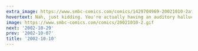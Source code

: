 ```yaml
---
extra_image: https://www.smbc-comics.com/comics/1429704969-20021010-2after.png
hovertext: Nah, just kidding. You're actually having an auditory hallucination that's coincident with a bleeding retina.
image: https://www.smbc-comics.com/comics/20021010-2.gif
next: '2002-10-29'
prev: '2002-10-07'
title: '2002-10-10'
---
```

